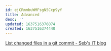 ```yaml
---
id: ejCRmmbuWMFsgN5Ccp9yY
title: Advanced
desc: ''
updated: 1637516376074
created: 1637516374440
---
```


[List changed files in a git commit - Seb's IT blog](https://megamorf.gitlab.io/2021/03/19/list-changed-files-in-a-git-commit/)
